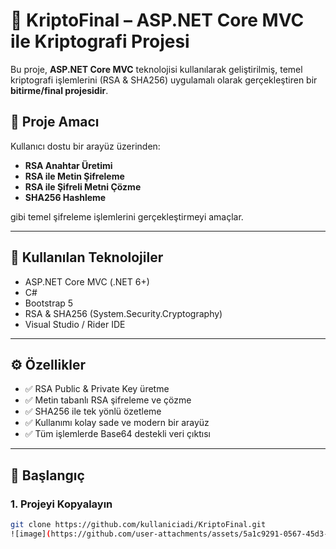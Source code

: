 # 🔐 KriptoFinal – ASP.NET Core MVC ile Kriptografi Projesi

Bu proje, **ASP.NET Core MVC** teknolojisi kullanılarak geliştirilmiş, temel kriptografi işlemlerini (RSA & SHA256) uygulamalı olarak gerçekleştiren bir **bitirme/final projesidir**.

## 🎯 Proje Amacı

Kullanıcı dostu bir arayüz üzerinden:
- **RSA Anahtar Üretimi**
- **RSA ile Metin Şifreleme**
- **RSA ile Şifreli Metni Çözme**
- **SHA256 Hashleme**

gibi temel şifreleme işlemlerini gerçekleştirmeyi amaçlar.

---

## 🧰 Kullanılan Teknolojiler

- ASP.NET Core MVC (.NET 6+)
- C#
- Bootstrap 5
- RSA & SHA256 (System.Security.Cryptography)
- Visual Studio / Rider IDE

---

## ⚙️ Özellikler

- ✅ RSA Public & Private Key üretme
- ✅ Metin tabanlı RSA şifreleme ve çözme
- ✅ SHA256 ile tek yönlü özetleme
- ✅ Kullanımı kolay sade ve modern bir arayüz
- ✅ Tüm işlemlerde Base64 destekli veri çıktısı

---

## 🚀 Başlangıç

### 1. Projeyi Kopyalayın
```bash
git clone https://github.com/kullaniciadi/KriptoFinal.git
![image](https://github.com/user-attachments/assets/5a1c9291-0567-45d3-b1b5-38d4f1c67332)
